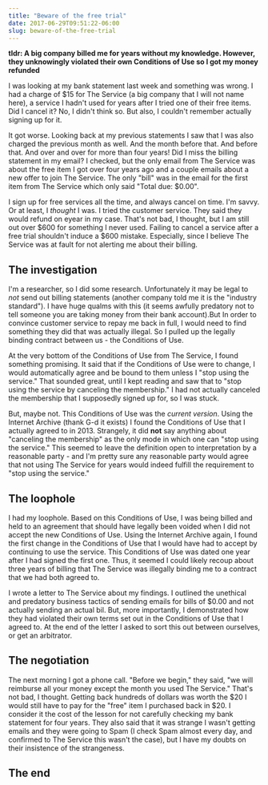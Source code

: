 ```yaml
---
title: "Beware of the free trial"
date: 2017-06-29T09:51:22-06:00
slug: beware-of-the-free-trial
---
```


**tldr: A big company billed me for years without my knowledge. However, they unknowingly violated their own Conditions of Use so I got my money refunded**

I was looking at my bank statement last week and something was wrong. I had a charge of $15 for The Service (a big company that I will not name here), a service I hadn't used for years after I tried one of their free items. Did I cancel it? No, I didn't think so. But also, I couldn't remember actually signing up for it.

It got worse. Looking back at my previous statements I saw that I was also charged the previous month as well. And the month before that. And before that. And over and over for more than four years! Did I miss the billing statement in my email? I checked, but the only email from The Service was about the free item I got over four years ago and a couple emails about a new offer to join The Service. The only "bill" was in the email for the first item from The Service which only said "Total due: $0.00".

I sign up for free services all the time, and always cancel on time. I'm savvy. Or at least, I *thought* I was. I tried the customer service. They said they would refund on eyear in my case. That's not bad, I thought, but I am still out over $600 for something I never used. Failing to cancel a service after a free trial shouldn't induce a $600 mistake. Especially, since I believe The Service was at fault for not alerting me about their billing.

## The investigation


I'm a researcher, so I did some research. Unfortunately it may be legal to *not* send out billing statements (another company told me it is the "industry standard"). I have huge qualms with this (it seems awfully predatory not to tell someone you are taking money from their bank account).But In order to convince customer service to repay me back in full, I would need to find something they did that was actually illegal. So I pulled up the legally binding contract between us - the Conditions of Use.

At the very bottom of the Conditions of Use from The Service, I found something promising. It said that if the Conditions of Use were to change, I would automatically agree and be bound to them unless I "stop using the service." That sounded great, until I kept reading and saw that to "stop using the service by canceling the membership." I had not actually canceled the membership that I supposedly signed up for, so I was stuck.

But, maybe not. This Conditions of Use was the *current version*. Using the Internet Archive (thank G-d it exists) I found the Conditions of Use that I actually agreed to in 2013. Strangely, it did **not** say anything about "canceling the membership" as the only mode in which one can "stop using the service." This seemed to leave the definition open to interpretation by a reasonable party - and I'm pretty sure any reasonable party would agree that not using The Service for years would indeed fulfill the requirement to "stop using the service."

## The loophole


I had my loophole. Based on this Conditions of Use, I was being billed and held to an agreement that should have legally been voided when I did not accept the new Conditions of Use. Using the Internet Archive again, I found the first change in the Conditions of Use that I would have had to accept by continuing to use the service. This Conditions of Use was dated one year after I had signed the first one. Thus, it seemed I could likely recoup about three years of billing that The Service was illegally binding me to a contract that we had both agreed to.

I wrote a letter to The Service about my findings. I outlined the unethical and predatory business tactics of sending emails for bills of $0.00 and not actually sending an actual bil. But, more importantly, I demonstrated how they had violated their own terms set out in the Conditions of Use that I agreed to. At the end of the letter I asked to sort this out between ourselves, or get an arbitrator.

## The negotiation


The next morning I got a phone call. "Before we begin," they said, "we will reimburse all your money except the month you used The Service." That's not bad, I thought. Getting back hundreds of dollars was worth the $20 I would still have to pay for the "free" item I purchased back in $20. I consider it the cost of the lesson for not carefully checking my bank statement for four years. They also said that it was strange I wasn't getting emails and they were going to Spam (I check Spam almost every day, and confirmed to The Service this wasn't the case), but I have my doubts on their insistence of the strangeness.

## The end